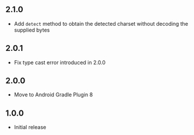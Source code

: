 ## 2.1.0

* Add `detect` method to obtain the detected charset without decoding the
  supplied bytes

## 2.0.1
* Fix type cast error introduced in 2.0.0

## 2.0.0
* Move to Android Gradle Plugin 8

## 1.0.0

* Initial release
